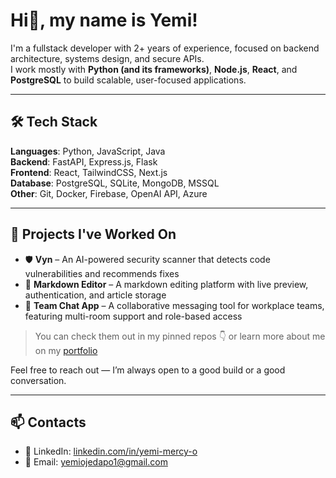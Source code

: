 # Hi👋, my name is Yemi!

I'm a fullstack developer with 2+ years of experience, focused on backend architecture, systems design, and secure APIs.  
I work mostly with **Python (and its frameworks)**, **Node.js**, **React**, and **PostgreSQL** to build scalable, user-focused applications.

---

## 🛠️ Tech Stack

**Languages**: Python, JavaScript, Java  
**Backend**: FastAPI, Express.js, Flask  
**Frontend**: React, TailwindCSS, Next.js  
**Database**: PostgreSQL, SQLite, MongoDB, MSSQL  
**Other**: Git, Docker, Firebase, OpenAI API, Azure

---

## 🧠 Projects I've Worked On

- 🛡️ **Vyn** – An AI-powered security scanner that detects code vulnerabilities and recommends fixes  
- 📝 **Markdown Editor** – A markdown editing platform with live preview, authentication, and article storage  
- 💬 **Team Chat App** – A collaborative messaging tool for workplace teams, featuring multi-room support and role-based access

> You can check them out in my pinned repos 👇 or learn more about me on my [portfolio](https://hyemiieportfolio.vercel.app)

Feel free to reach out — I’m always open to a good build or a good conversation.

---

## 📫 Contacts

- 💼 LinkedIn: [linkedin.com/in/yemi-mercy-o](https://www.linkedin.com/in/yemi-mercy-o-55b319298/)  
- 📧 Email: yemiojedapo1@gmail.com

